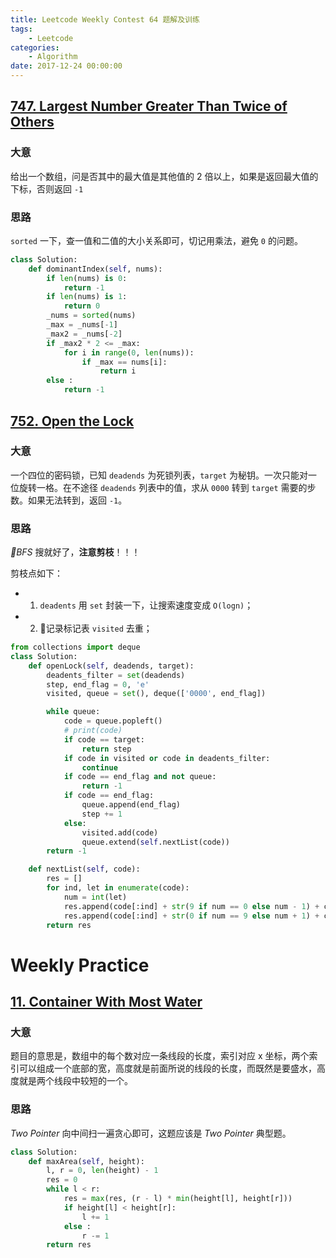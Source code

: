 ```yaml
---
title: Leetcode Weekly Contest 64 题解及训练
tags: 
    - Leetcode
categories:
    - Algorithm
date: 2017-12-24 00:00:00
---
```


## [747. Largest Number Greater Than Twice of Others](https://leetcode.com/contest/weekly-contest-64/problems/largest-number-greater-than-twice-of-others/)

### 大意

给出一个数组，问是否其中的最大值是其他值的 2 倍以上，如果是返回最大值的下标，否则返回 `-1`

### 思路

`sorted` 一下，查一值和二值的大小关系即可，切记用乘法，避免 `0` 的问题。

```python
class Solution:
    def dominantIndex(self, nums):
        if len(nums) is 0:
            return -1
        if len(nums) is 1:
            return 0
        _nums = sorted(nums)
        _max = _nums[-1]
        _max2 = _nums[-2]
        if _max2 * 2 <= _max:
            for i in range(0, len(nums)):
                if _max == nums[i]:
                    return i
        else :
            return -1
```

## [752. Open the Lock](https://leetcode.com/contest/weekly-contest-64/problems/open-the-lock/)

### 大意

一个四位的密码锁，已知 `deadends` 为死锁列表，`target` 为秘钥。一次只能对一位旋转一格。在不途径 `deadends` 列表中的值，求从 `0000` 转到 `target` 需要的步数。如果无法转到，返回 `-1`。

### 思路

*BFS* 搜就好了，**注意剪枝**！！！

剪枝点如下：

* 1. `deadents` 用 `set` 封装一下，让搜索速度变成 `O(logn)`；
* 2. 记录标记表 `visited` 去重；

```python
from collections import deque
class Solution:
    def openLock(self, deadends, target):
        deadents_filter = set(deadends)
        step, end_flag = 0, 'e'
        visited, queue = set(), deque(['0000', end_flag])

        while queue:
            code = queue.popleft()
            # print(code)
            if code == target:
                return step
            if code in visited or code in deadents_filter:
                continue
            if code == end_flag and not queue:
                return -1
            if code == end_flag:
                queue.append(end_flag)
                step += 1
            else:
                visited.add(code)
                queue.extend(self.nextList(code))
        return -1

    def nextList(self, code):
        res = []
        for ind, let in enumerate(code):
            num = int(let)
            res.append(code[:ind] + str(9 if num == 0 else num - 1) + code[ind + 1:])
            res.append(code[:ind] + str(0 if num == 9 else num + 1) + code[ind + 1:])
        return res
```

# Weekly Practice


## [11. Container With Most Water](https://leetcode.com/problems/container-with-most-water/description/)

### 大意

题目的意思是，数组中的每个数对应一条线段的长度，索引对应 x 坐标，两个索引可以组成一个底部的宽，高度就是前面所说的线段的长度，而既然是要盛水，高度就是两个线段中较短的一个。

### 思路

*Two Pointer* 向中间扫一遍贪心即可，这题应该是 *Two Pointer* 典型题。

```python
class Solution:
    def maxArea(self, height):
        l, r = 0, len(height) - 1
        res = 0
        while l < r:
            res = max(res, (r - l) * min(height[l], height[r]))
            if height[l] < height[r]:
                l += 1
            else :
                r -= 1
        return res
```
